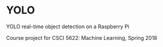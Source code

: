 # YOLO

YOLO real-time object detection on a Raspberry Pi

Course project for CSCI 5622: Machine Learning, Spring 2018
